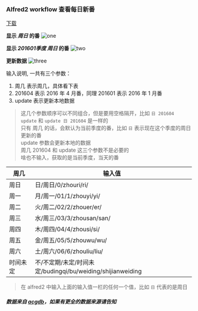 ### Alfred2 workflow 查看每日新番

[下载](https://raw.githubusercontent.com/iamcco/bg.workflow/master/bg.alfredworkflow)

**显示 _周日_ 的番**
![one](https://cloud.githubusercontent.com/assets/5492542/14480876/ca41c478-015f-11e6-9820-4d2fd89d31b9.png)

**显示 _201601季度 周日_ 的番**
![two](https://cloud.githubusercontent.com/assets/5492542/14480881/d34ad726-015f-11e6-9d50-a7d628c3ac22.png)

**更新数据**
![three](https://cloud.githubusercontent.com/assets/5492542/14480884/ddfecd94-015f-11e6-90f9-15fe8cf5ef91.png)

输入说明, 一共有三个参数：

1. 周几 表示周几，具体看下表
2. 201604 表示 2016 年 4 月番，同理 201601 表示 2016 年 1 月番
3. update 表示更新本地数据

> 这几个参数顺序可以不同组合，但是要用空格隔开，比如 `日 201604 update` 和 `update 日 201604` 是一样的    
> 只有 周几 的话，会默认为当前季度的番，比如 `日` 表示现在这个季度的周日更新的番    
> update 参数会更新本地的数据    
> 周几 201604 和 update 这三个参数不是必要的    
> 啥也不输入，获取的是当前季度，当天的番    

周几     | 输入值
---------|-------
周日     | 日/周日/0/zhouri/ri/
周一     | 月/周一/01/1/zhouyi/yi/
周二     | 火/周二/02/2/zhouer/er/
周三     | 水/周三/03/3/zhousan/san/
周四     | 木/周四/04/4/zhousi/si/
周五     | 金/周五/05/5/zhouwu/wu/
周六     | 土/周六/06/6/zhouliu/liu/
时间未定 | 不/不定期/未定/时间未定/budingqi/bu/weiding/shijianweiding

> 在 alfred2 中输入上面的输入值一栏的任何一个值，比如 `日` 代表的是周日    

##### 数据来自 [acgdb](http://acgdb.com/)，如果有更全的数据来源请告知
